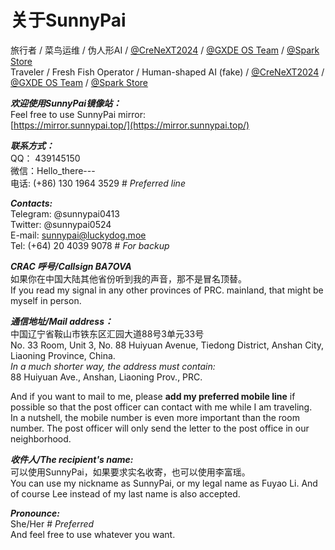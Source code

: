# 关于SunnyPai  
  
旅行者 / 菜鸟运维 / 伪人形AI / [@CreNeXT2024](https://crenext.org) / [@GXDE OS Team](https://www.gxde.top/) / [@Spark Store](https://spark-app.store/)  
Traveler / Fresh Fish Operator / Human-shaped AI (fake) / [@CreNeXT2024](https://crenext.org) / [@GXDE OS Team](https://www.gxde.top/) / [@Spark Store](https://spark-app.store/)  
  
 ***欢迎使用SunnyPai镜像站：***   
Feel free to use SunnyPai mirror:  
[https://mirror.sunnypai.top/](https://mirror.sunnypai.top/)  
  
***联系方式：***  
QQ：  439145150  
微信：Hello_there---  
电话:      (+86) 130 1964 3529 # *Preferred line*  
  
***Contacts:***  
Telegram: @sunnypai0413  
Twitter:     @sunnypai0524  
E-mail:      [sunnypai@luckydog.moe](mailto:sunnypai@luckydog.moe)  
Tel:            (+64) 20 4039 9078 # *For backup*  
  
***CRAC 呼号/Callsign BA7OVA***  
如果你在中国大陆其他省份听到我的声音，那不是冒名顶替。  
If you read my signal in any other provinces of PRC. mainland, that might be myself in person.  
  
***通信地址/Mail address：***  
中国辽宁省鞍山市铁东区汇园大道88号3单元33号  
No. 33 Room, Unit 3, No. 88 Huiyuan Avenue, Tiedong District, Anshan City, Liaoning Province, China.  
*In a much shorter way, the address must contain:*  
88 Huiyuan Ave., Anshan, Liaoning Prov., PRC.  
  
And if you want to mail to me, please **add my preferred mobile line** if possible so that the post officer can contact with me while I am traveling.  
In a nutshell, the mobile number is even more important than the room number. The post officer will only send the letter to the post office in our neighborhood.   
  
***收件人/The recipient's name:***   
可以使用SunnyPai，如果要求实名收寄，也可以使用李富瑶。  
You can use my nickname as SunnyPai, or my legal name as Fuyao Li. And of course Lee instead of my last name is also accepted.  
  
***Pronounce:***  
She/Her # *Preferred*  
And feel free to use whatever you want.  

